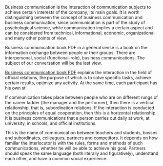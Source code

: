 Business communication is the interaction of communication subjects to achieve certain interests of the company, its main goals. It is worth distinguishing between the concept of business communication and business communication, since communication is part of the study of psychological science, while communication implies a certain aspect and can be considered from technical, informational, economic, organizational and many other points of view.

Business communication book PDF in a general sense is a book on the information exchange between people or their groups. There are interpersonal, social (functional-role), business communications. The subject of our conversation will be the last view.

<a href="https://businessbooks.cc/business-communication/">Business communication book PDF</a> explains the interaction in the field of official relations, the purpose of which is to solve specific tasks, achieve certain results, optimize any activity. At the same time, each participant has his own st

If communication takes place between people who are on different rungs of the career ladder (the manager and the performer), then there is a vertical relationship, that is, subordination relations. If the interaction is conducted on the principles of equal cooperation, then this is a horizontal relationship. It is business communications that a person carries out daily at work, at university, in schools, and official institutions.

This is the name of communication between teachers and students, bosses and subordinates, colleagues, partners and competitors. It depends on how familiar the interlocutor is with the rules, forms and methods of such communications, whether he will be able to achieve his goal. Partners should speak the same language (both literally and figuratively), understand each other, and have a common social experience.
